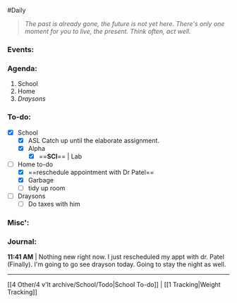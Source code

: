 #Daily
>*The past is already gone, the future is not yet here. There's only one moment for you to live, the present.*
>*Think often, act well.*
### Events:

### Agenda:
1. School
2. Home
3. *Draysons*

### To-do:
- [x] School
	- [x] ASL
		Catch up until the elaborate assignment.
	- [x] Alpha
		- [x] ==**SCI**== | Lab
- [ ] Home to-do
	- [x] ==reschedule appointment with Dr Patel==
	- [x] Garbage
	- [ ] tidy up room
- [ ] Draysons
	- [ ] Do taxes with him
### Misc':


### Journal:
**11:41 AM** | Nothing new right now. I just rescheduled my appt with dr. Patel (Finally). I'm going to go see drayson today. Going to stay the night as well.

---
[[4 Other/4 v'lt archive/School/Todo|School To-do]] | [[1 Tracking|Weight Tracking]]